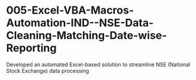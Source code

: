 # 005-Excel-VBA-Macros-Automation-IND--NSE-Data-Cleaning-Matching-Date-wise-Reporting
Developed an automated Excel-based solution to streamline NSE (National Stock Exchange) data processing

